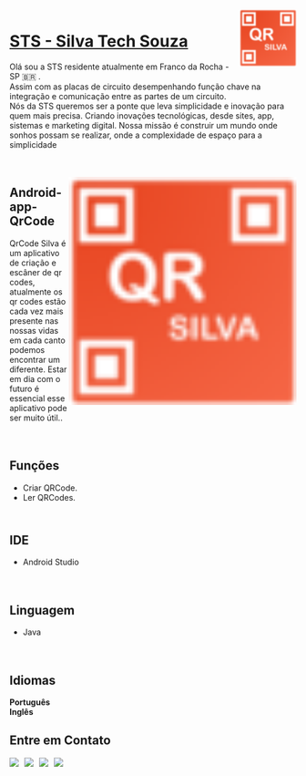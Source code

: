 
<img src="imagens/icone_play_qr (1).png" min-width="100px" max-width="100px" width="100px" align="right" alt="badges">

# <b>[STS - Silva Tech Souza](https://silvatechsouza.com.br)</b>
Olá sou a STS residente atualmente em Franco da Rocha - SP 🇧🇷 .<br>
Assim com as placas de circuito desempenhando função chave na integração e comunicação entre as partes de um circuito.<br> Nós da STS queremos ser a ponte que leva simplicidade e inovação para quem mais precisa. Criando inovações tecnológicas, desde sites, app, sistemas e marketing digital. Nossa missão é construir um mundo onde sonhos possam se realizar, onde a complexidade de espaço para a simplicidade<br><br><br>



<img src="imagens/icone_play_qr (1).png" min-width="400px" max-width="400px" width="400px" align="right" alt="badges">

## <b>Android-app-QrCode</b>
QrCode Silva é um aplicativo de criação e escâner de qr codes, atualmente os qr codes estão cada vez mais presente nas nossas vidas em cada canto podemos encontrar um diferente. Estar em dia com o futuro é essencial esse aplicativo pode ser muito útil..<br><br><br>


## <b>Funções</b>
* Criar QRCode.
* Ler QRCodes.

## <br>IDE</b>
* Android Studio<br><br><br>

## <b>Linguagem</b>
* Java<br><br><br>


## <b>Idiomas</b>
<b>Português</b><br>
<b>Inglês</b><br>



## <b>Entre em Contato<b>
<a href="www.silvatechsouza.com.br" target="_blank"><img src="https://img.shields.io/badge/SITE-www.silvatechsouza.com.br-black?style=for-the-badge"></a> &nbsp;
<a href="https://api.whatsapp.com/send?phone=5511911601652&text=DiretodoGit" target="_blank"><img src="https://img.shields.io/badge/WHATSAPP-(11)911601652-success/?style=for-the-badge&logo=whatsapp&logoColor=success"></a> &nbsp;
<a href="https://www.facebook.com/silvatechsouza" target="_blank"><img src="https://img.shields.io/badge/Facebook-/silvatechsouza-%230077B5?style=for-the-badge&logo=facebook&logoColor=international"></a> &nbsp;
<a href="mailto: comercial.sts@silvatechsouza.com.br"><img src="https://img.shields.io/badge/Email-comercial.sts@silvatechsouza.com.br-lightgrey?style=for-the-badge&logo=Gmail&logoColor=white"></a> &nbsp;

